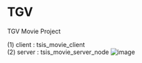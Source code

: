# TGV
TGV Movie Project

(1) client : tsis_movie_client</br>
(2) server : tsis_movie_server_node
![image](https://user-images.githubusercontent.com/22411296/116198276-b765a600-a770-11eb-9e36-6ebf7b97c931.png)
